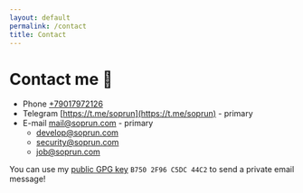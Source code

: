 ```yaml
---
layout: default
permalink: /contact
title: Contact
---
```


# Contact me 📧

- Phone <i class="fa-solid fa-mobile"></i> [+79017972126](tel:+79017972126)
- Telegram <i class="fa-brands fa-telegram"></i> [https://t.me/soprun](https://t.me/soprun) - primary
- E-mail <i class="fa-solid fa-at"></i> [mail@soprun.com](mailto:mail@soprun.com) - primary
  - [develop@soprun.com](mailto:develop@soprun.com)
  - [security@soprun.com](mailto:security@soprun.com)
  - [job@soprun.com](mailto:job@soprun.com)

You can use my [public GPG key](https://github.com/soprun.gpg) <i class="fa-solid fa-signature"></i> `B750 2F96 C5DC 44C2` to send a private email message! 

